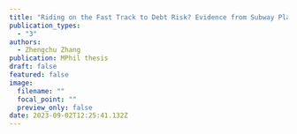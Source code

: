 ```yaml
---
title: "Riding on the Fast Track to Debt Risk? Evidence from Subway Plan in China "
publication_types:
  - "3"
authors:
  - Zhengchu Zhang
publication: MPhil thesis
draft: false
featured: false
image:
  filename: ""
  focal_point: ""
  preview_only: false
date: 2023-09-02T12:25:41.132Z
---
```

